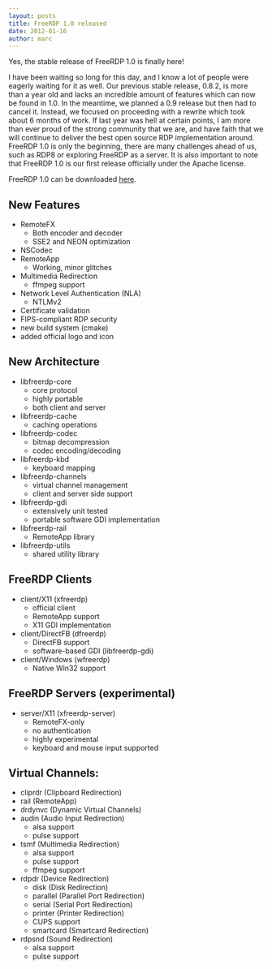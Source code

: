 ```yaml
---
layout: posts
title: FreeRDP 1.0 released
date: 2012-01-16
author: marc
---
```


Yes, the stable release of FreeRDP 1.0 is finally here!

I have been waiting so long for this day, and I know a lot of people were eagerly waiting for it as well. Our previous stable release, 0.8.2, is more than a year old and lacks an incredible amount of features which can now be found in 1.0. In the meantime, we planned a 0.9 release but then had to cancel it. Instead, we focused on proceeding with a rewrite which took about 6 months of work. If last year was hell at certain points, I am more than ever proud of the strong community that we are, and have faith that we will continue to deliver the best open source RDP implementation around. FreeRDP 1.0 is only the beginning, there are many challenges ahead of us, such as RDP8 or exploring FreeRDP as a server. It is also important to note that FreeRDP 1.0 is our first release officially under the Apache license.

FreeRDP 1.0 can be downloaded [here](https://github.com/FreeRDP/FreeRDP/downloads).

## New Features

* RemoteFX
  * Both encoder and decoder
  * SSE2 and NEON optimization
* NSCodec
* RemoteApp
  * Working, minor glitches
* Multimedia Redirection
  * ffmpeg support
* Network Level Authentication (NLA)
  * NTLMv2
* Certificate validation
* FIPS-compliant RDP security
* new build system (cmake)
* added official logo and icon

## New Architecture

* libfreerdp-core
  * core protocol
  * highly portable
  * both client and server
* libfreerdp-cache
  * caching operations
* libfreerdp-codec
  * bitmap decompression
  * codec encoding/decoding
* libfreerdp-kbd
  * keyboard mapping
* libfreerdp-channels
  * virtual channel management
  * client and server side support
* libfreerdp-gdi
  * extensively unit tested
  * portable software GDI implementation
* libfreerdp-rail
  * RemoteApp library
* libfreerdp-utils
  * shared utility library

## FreeRDP Clients

* client/X11 (xfreerdp)
  * official client
  * RemoteApp support
  * X11 GDI implementation
* client/DirectFB (dfreerdp)
  * DirectFB support
  * software-based GDI (libfreerdp-gdi)
* client/Windows (wfreerdp)
  * Native Win32 support

## FreeRDP Servers (experimental)
* server/X11 (xfreerdp-server)
  * RemoteFX-only
  * no authentication
  * highly experimental
  * keyboard and mouse input supported 

## Virtual Channels:
* cliprdr (Clipboard Redirection)
* rail (RemoteApp)
* drdynvc (Dynamic Virtual Channels)
* audin (Audio Input Redirection)
  * alsa support
  * pulse support
* tsmf (Multimedia Redirection)
  * alsa support
  * pulse support
  * ffmpeg support
* rdpdr (Device Redirection)
  * disk (Disk Redirection)
  * parallel (Parallel Port Redirection)
  * serial (Serial Port Redirection)
  * printer (Printer Redirection)
  * CUPS support
  * smartcard (Smartcard Redirection)
* rdpsnd (Sound Redirection)
  * alsa support
  * pulse support

